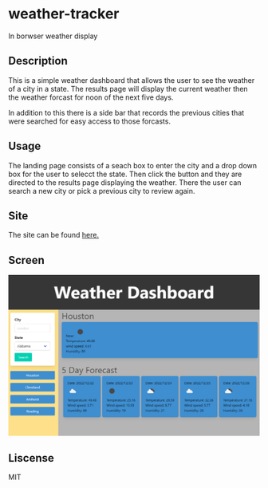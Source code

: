 # weather-tracker
In borwser weather display

## Description

This is a simple weather dashboard that allows the user to see the weather of a
city in a state. The results page will display the current weather then the 
weather forcast for noon of the next five days.

In addition to this there is a side bar that records the previous cities that 
were searched for easy access to those forcasts.

## Usage

The landing page consists of a seach box to enter the city and a drop down box
for the user to selecct the state. Then click the button and they are directed 
to the results page displaying the weather. There the user can search a new city
or pick a previous city to review again.

## Site

The site can be found [here.](https://cwen13.github.io/waether-tracker/)

## Screen 

![Screen shot of the results page showing a five day forcast](./assets/images/screenshot-WeatherDash.png)

## Liscense

MIT 
